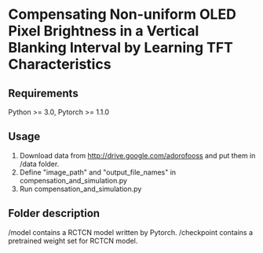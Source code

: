 # Compensating Non-uniform OLED Pixel Brightness in a Vertical Blanking Interval by Learning TFT Characteristics

## Requirements
Python >= 3.0,
Pytorch >= 1.1.0

## Usage
1. Download data from http://drive.google.com/adorofooss and put them in /data folder.
2. Define "image_path" and "output_file_names" in compensation_and_simulation.py
3. Run compensation_and_simulation.py

## Folder description
/model contains a RCTCN model written by Pytorch.
/checkpoint contains a pretrained weight set for RCTCN model.
